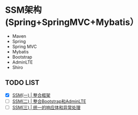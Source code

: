 # SSM架构(Spring+SpringMVC+Mybatis）

* Maven
* Spring
* Spring MVC
* Mybatis
* Bootstrap
* AdminLTE
* Shiro



## TODO LIST

* [x] [SSM(一) | 整合框架](https://github.com/zhaodongxx/ssm/blob/master/doc/1.%20%E6%95%B4%E5%90%88%E6%A1%86%E6%9E%B6.md)
* [ ] [SSM(二) | 整合Bootstrap和AdminLTE]()
* [ ] [SSM(三) | 统一的响应体和异常处理]()